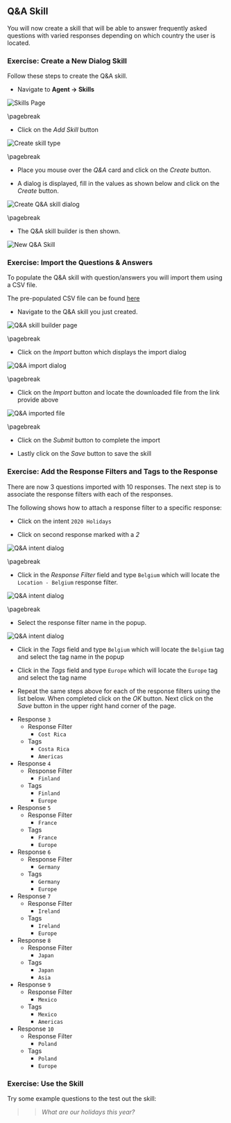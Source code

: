 ## Q&amp;A Skill

You will now create a skill that will be able to answer frequently asked questions with varied
responses depending on which country the user is located.

### Exercise: Create a New Dialog Skill

Follow these steps to create the Q&A skill.

- Navigate to **Agent -> Skills**

![Skills Page](contents/hr-agent/images/qna-skill-page.png)

\pagebreak

- Click on the _Add Skill_ button

![Create skill type](contents/hr-agent/images/qna-skill-type-page.png)

\pagebreak

- Place you mouse over the _Q&A_ card and click on the _Create_ button.

- A dialog is displayed, fill in the values as shown below and click on the _Create_ button.

![Create Q&A skill dialog](contents/hr-agent/images/qna-create-dialog.png)

\pagebreak

- The Q&A skill builder is then shown.

![New Q&A Skill](contents/hr-agent/images/qna-skill-builder-page.png)


### Exercise: Import the Questions & Answers

To populate the Q&A skill with question/answers you will import them using a CSV file.

The pre-populated CSV file can be found [here](https://gitlab.com/david.gwartney/avaamo-tutorial-assets/-/raw/master/human-resources-faq.csv)

- Navigate to the Q&A skill you just created.

![Q&A skill builder page](contents/hr-agent/images/qna-skill-builder-page.png)

\pagebreak

- Click on the _Import_ button which displays the import dialog

![Q&A import dialog](contents/hr-agent/images/qna-import-dialog.png)

\pagebreak

- Click on the _Import_ button and locate the downloaded file from the link provide above 

![Q&A imported file](contents/hr-agent/images/qna-imported-file.png)

\pagebreak

- Click on the _Submit_ button to complete the import

- Lastly click on the _Save_ button to save the skill

### Exercise: Add the Response Filters and Tags to the Response

There are now 3 questions imported with 10 responses. The next step is to associate the response filters
with each of the responses.

The following shows how to attach a response filter to a specific response:

- Click on the intent `2020 Holidays`

- Click on second response marked with a _2_

![Q&A intent dialog](contents/hr-agent/images/qna-intent-dialog.png)

\pagebreak

- Click in the _Response Filter_ field and type `Belgium` which will locate the `Location - Belgium` response filter.

![Q&A intent dialog](contents/hr-agent/images/qna-intent-response-filter-belgium.png)

\pagebreak

- Select the response filter name in the popup.

![Q&A intent dialog](contents/hr-agent/images/qna-intent-response-filter-belgium.png)

- Click in the _Tags_ field and type `Belgium` which will locate the `Belgium` tag and select the tag name
in the popup

- Click in the _Tags_ field and type `Europe` which will locate the `Europe` tag and select the tag name

- Repeat the same steps above for each of the response filters using the list below. When completed
click on the _OK_ button. Next click on the _Save_ button in the upper right hand corner of the page.

* Response `3`
    - Response Filter
        - `Cost Rica`
    - Tags
        - `Costa Rica`
        - `Americas`
* Response `4`
    - Response Filter
        - `Finland`
    - Tags
        - `Finland`
        - `Europe`
* Response `5`
    - Response Filter
        - `France`
    - Tags
        - `France`
        - `Europe`
* Response `6`
    - Response Filter
        - `Germany`
    - Tags
        - `Germany`
        - `Europe`
* Response `7`
    - Response Filter
        - `Ireland`
    - Tags
        - `Ireland`
        - `Europe`
* Response `8`
    - Response Filter
        - `Japan`
    - Tags
        - `Japan`
        - `Asia`
* Response `9`
    - Response Filter
        - `Mexico`
    - Tags
        - `Mexico`
        - `Americas`
* Response `10`
    - Response Filter
        - `Poland`
    - Tags
        - `Poland`
        - `Europe`


### Exercise: Use the Skill

Try some example questions to the test out the skill:

>> _What are our holidays this year?_
>>
>> 



